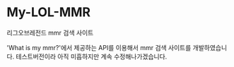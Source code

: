 # My-LOL-MMR
리그오브레전드 mmr 검색 사이트

'What is my mmr?'에서 제공하는 API를 이용해서 mmr 검색 사이트를 개발하였습니다.
테스트버전이라 아직 미흡하지만 계속 수정해나가겠습니다.
